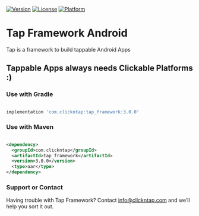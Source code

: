 [![Version](https://api.clickntap.com/3.0.0/Tap%20Framework%20Android.svg)](https://search.maven.org/artifact/com.clickntap/tap_framework/)
[![License](https://api.clickntap.com/MIT/License.svg)](https://search.maven.org/artifact/com.clickntap/tap_framework/)
[![Platform](https://api.clickntap.com/Google%20Android/Platform.svg)](https://search.maven.org/artifact/com.clickntap/tap_framework/)

# Tap Framework Android

Tap is a framework to build tappable Android Apps

## Tappable Apps always needs Clickable Platforms :)

### Use with Gradle
```gradle

implementation 'com.clickntap:tap_framework:3.0.0'

```

### Use with Maven
```xml

<dependency>
  <groupId>com.clickntap</groupId>
  <artifactId>tap_framework</artifactId>
  <version>3.0.0</version>
  <type>aar</type>
</dependency>

```

### Support or Contact
Having trouble with Tap Framework? Contact info@clickntap.com and we’ll help you sort it out.
